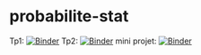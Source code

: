 # probabilite-stat
Tp1:
[![Binder](https://mybinder.org/badge_logo.svg)](https://mybinder.org/v2/gh/hajerdardouri/probabilite-stat/tree/main/hajer%20dardouri%20probabilite/master?filepath=TP1.ipynb)
Tp2:
[![Binder](https://mybinder.org/badge_logo.svg)](https://mybinder.org/v2/gh/hajerdardouri/probabilite-stat/tree/main/hajer%20dardouri%20probabilite/main?filepath=TP2.ipynb)
mini projet: [![Binder](https://mybinder.org/badge_logo.svg)](https://mybinder.org/v2/gh/hajerdardouri/probabilite-stat/tree/main/hajer%20dardouri%20probabilite/main?filepath=rockPaperScissors.ipynb)
